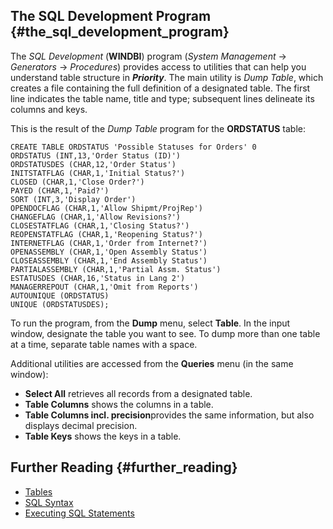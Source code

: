 ## The SQL Development Program {#the_sql_development_program}

The *SQL Development* (**WINDBI**) program (*System Management* →
*Generators* → *Procedures*) provides access to utilities that can help
you understand table structure in ***Priority***. The main utility is
*Dump Table*, which creates a file containing the full definition of a
designated table. The first line indicates the table name, title and
type; subsequent lines delineate its columns and keys.

This is the result of the *Dump Table* program for the **ORDSTATUS**
table:

``` priority
CREATE TABLE ORDSTATUS 'Possible Statuses for Orders' 0
ORDSTATUS (INT,13,'Order Status (ID)')
ORDSTATUSDES (CHAR,12,'Order Status')
INITSTATFLAG (CHAR,1,'Initial Status?')
CLOSED (CHAR,1,'Close Order?')
PAYED (CHAR,1,'Paid?')
SORT (INT,3,'Display Order')
OPENDOCFLAG (CHAR,1,'Allow Shipmt/ProjRep')
CHANGEFLAG (CHAR,1,'Allow Revisions?')
CLOSESTATFLAG (CHAR,1,'Closing Status?')
REOPENSTATFLAG (CHAR,1,'Reopening Status?')
INTERNETFLAG (CHAR,1,'Order from Internet?')
OPENASSEMBLY (CHAR,1,'Open Assembly Status')
CLOSEASSEMBLY (CHAR,1,'End Assembly Status')
PARTIALASSEMBLY (CHAR,1,'Partial Assm. Status')
ESTATUSDES (CHAR,16,'Status in Lang 2')
MANAGERREPOUT (CHAR,1,'Omit from Reports')
AUTOUNIQUE (ORDSTATUS)
UNIQUE (ORDSTATUSDES);
```

To run the program, from the **Dump** menu, select **Table**. In the
input window, designate the table you want to see. To dump more than one
table at a time, separate table names with a space.

Additional utilities are accessed from the **Queries** menu (in the same
window):

-   **Select All** retrieves all records from a designated table.
-   **Table Columns** shows the columns in a table.
-   **Table Columns incl. precision**provides the same information, but
    also displays decimal precision.
-   **Table Keys** shows the keys in a table.

## Further Reading {#further_reading}

-   [Tables](Tables "wikilink")
-   [SQL Syntax](SQL_Syntax "wikilink")
-   [Executing SQL Statements](Executing_SQL_Statements "wikilink")
